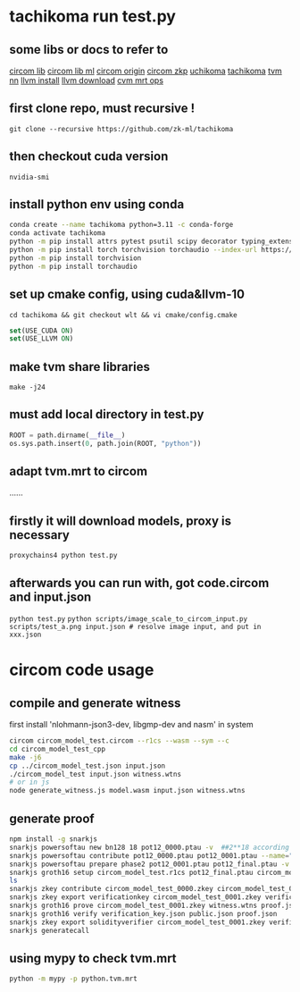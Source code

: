 # tachikoma run test.py

## some libs or docs to refer to
[circom lib](https://github.com/iden3/circomlib)
[circom lib ml](https://github.com/socathie/circomlib-ml)
[circom origin](https://docs.circom.io/getting-started/installation/)
[circom zkp](https://docs.circom.io/background/background/)
[uchikoma](https://github.com/zk-ml/uchikoma)
[tachikoma](https://github.com/zk-ml/tachikoma)
[tvm nn](https://tvm.apache.org/docs/reference/api/python/relay/nn.html)
[llvm install](https://getting-started-with-llvm-core-libraries-zh-cn.readthedocs.io/zh_CN/latest/ch01.html#id6)
[llvm download](https://releases.llvm.org/download.html)
[cvm mrt ops](https://cvm-runtime.readthedocs.io/en/latest/deep_dive/math_formalization.html#cvm-cilp)

## first clone repo, must recursive !
`git clone --recursive https://github.com/zk-ml/tachikoma`

## then checkout cuda version
`nvidia-smi`

## install python env using conda
```bash
conda create --name tachikoma python=3.11 -c conda-forge
conda activate tachikoma
python -m pip install attrs pytest psutil scipy decorator typing_extensions
python -m pip install torch torchvision torchaudio --index-url https://download.pytorch.org/whl/cu116
python -m pip install torchvision
python -m pip install torchaudio
```

## set up cmake config, using cuda&llvm-10
`cd tachikoma && git checkout wlt && vi cmake/config.cmake`

```cmake
set(USE_CUDA ON)
set(USE_LLVM ON)
```

## make tvm share libraries
`make -j24`

## must add local directory in test.py
```python
ROOT = path.dirname(__file__)
os.sys.path.insert(0, path.join(ROOT, "python"))
```

## adapt tvm.mrt to circom
......

## firstly it will download models, proxy is necessary 
`proxychains4 python test.py`

## afterwards you can run with, got code.circom and input.json
`python test.py`
`python scripts/image_scale_to_circom_input.py scripts/test_a.png input.json # resolve image input, and put in xxx.json`


# circom code usage
## compile and generate witness
first install 'nlohmann-json3-dev, libgmp-dev and nasm' in system
```bash
circom circom_model_test.circom --r1cs --wasm --sym --c
cd circom_model_test_cpp
make -j6
cp ../circom_model_test.json input.json
./circom_model_test input.json witness.wtns
# or in js
node generate_witness.js model.wasm input.json witness.wtns
```

## generate proof
```bash
npm install -g snarkjs
snarkjs powersoftau new bn128 18 pot12_0000.ptau -v  ##2**18 according to circom circuits scale
snarkjs powersoftau contribute pot12_0000.ptau pot12_0001.ptau --name="First contribution" -v  ## enter text
snarkjs powersoftau prepare phase2 pot12_0001.ptau pot12_final.ptau -v  ##maybe most time-comsuming
snarkjs groth16 setup circom_model_test.r1cs pot12_final.ptau circom_model_test_0000.zkey
ls
snarkjs zkey contribute circom_model_test_0000.zkey circom_model_test_0001.zkey --name="1st Contributor Name" -v  ## enter text
snarkjs zkey export verificationkey circom_model_test_0001.zkey verification_key.json
snarkjs groth16 prove circom_model_test_0001.zkey witness.wtns proof.json public.json
snarkjs groth16 verify verification_key.json public.json proof.json
snarkjs zkey export solidityverifier circom_model_test_0001.zkey verifier.sol
snarkjs generatecall
```

## using mypy to check tvm.mrt
```bash
python -m mypy -p python.tvm.mrt
```
